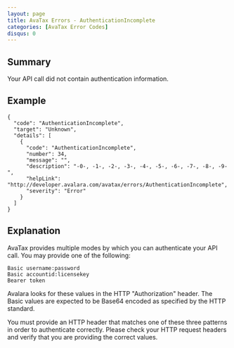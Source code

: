 ```yaml
---
layout: page
title: AvaTax Errors - AuthenticationIncomplete
categories: [AvaTax Error Codes]
disqus: 0
---
```


## Summary

Your API call did not contain authentication information.

## Example

    {
      "code": "AuthenticationIncomplete",
      "target": "Unknown",
      "details": [
        {
          "code": "AuthenticationIncomplete",
          "number": 34,
          "message": "",
          "description": "-0-, -1-, -2-, -3-, -4-, -5-, -6-, -7-, -8-, -9-",
          "helpLink": "http://developer.avalara.com/avatax/errors/AuthenticationIncomplete",
          "severity": "Error"
        }
      ]
    }

## Explanation

AvaTax provides multiple modes by which you can authenticate your API call.  You may provide one of the following:

	Basic username:password
	Basic accountid:licensekey
	Bearer token

Avalara looks for these values in the HTTP "Authorization" header.  The Basic values are expected to be Base64 encoded as specified by the HTTP standard.

You must provide an HTTP header that matches one of these three patterns in order to authenticate correctly.  Please check your HTTP request headers and verify that you are providing the correct values.
